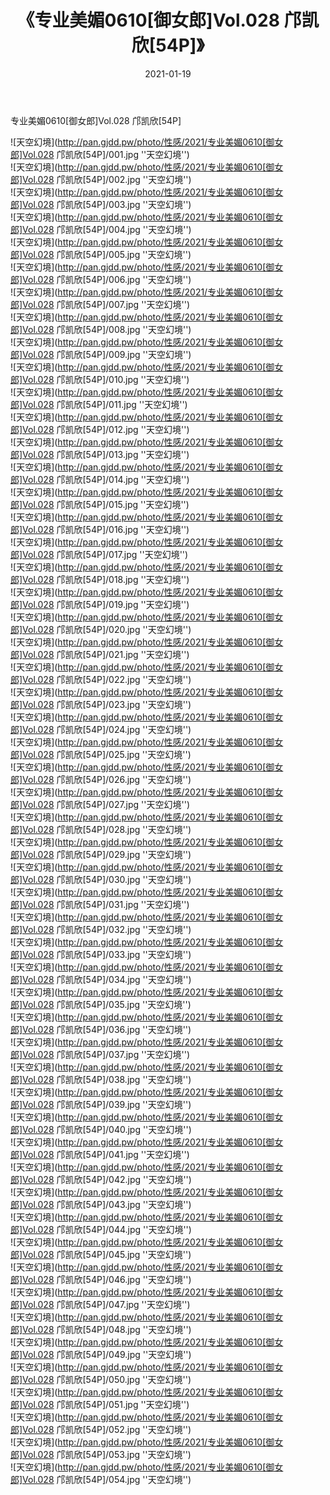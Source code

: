 ﻿---
layout: post
title:  《专业美媚0610[御女郎]Vol.028 邝凯欣[54P]》
date:   2021-01-19
img: http://pan.gjdd.pw/photo/性感/2021/专业美媚0610[御女郎]Vol.028 邝凯欣[54P]/000.jpg
categories: [美女, 性感, 泳衣]
---

专业美媚0610[御女郎]Vol.028 邝凯欣[54P]



![天空幻境](http://pan.gjdd.pw/photo/性感/2021/专业美媚0610[御女郎]Vol.028 邝凯欣[54P]/001.jpg ''天空幻境'') <br>
![天空幻境](http://pan.gjdd.pw/photo/性感/2021/专业美媚0610[御女郎]Vol.028 邝凯欣[54P]/002.jpg ''天空幻境'') <br>
![天空幻境](http://pan.gjdd.pw/photo/性感/2021/专业美媚0610[御女郎]Vol.028 邝凯欣[54P]/003.jpg ''天空幻境'') <br>
![天空幻境](http://pan.gjdd.pw/photo/性感/2021/专业美媚0610[御女郎]Vol.028 邝凯欣[54P]/004.jpg ''天空幻境'') <br>
![天空幻境](http://pan.gjdd.pw/photo/性感/2021/专业美媚0610[御女郎]Vol.028 邝凯欣[54P]/005.jpg ''天空幻境'') <br>
![天空幻境](http://pan.gjdd.pw/photo/性感/2021/专业美媚0610[御女郎]Vol.028 邝凯欣[54P]/006.jpg ''天空幻境'') <br>
![天空幻境](http://pan.gjdd.pw/photo/性感/2021/专业美媚0610[御女郎]Vol.028 邝凯欣[54P]/007.jpg ''天空幻境'') <br>
![天空幻境](http://pan.gjdd.pw/photo/性感/2021/专业美媚0610[御女郎]Vol.028 邝凯欣[54P]/008.jpg ''天空幻境'') <br>
![天空幻境](http://pan.gjdd.pw/photo/性感/2021/专业美媚0610[御女郎]Vol.028 邝凯欣[54P]/009.jpg ''天空幻境'') <br>
![天空幻境](http://pan.gjdd.pw/photo/性感/2021/专业美媚0610[御女郎]Vol.028 邝凯欣[54P]/010.jpg ''天空幻境'') <br>
![天空幻境](http://pan.gjdd.pw/photo/性感/2021/专业美媚0610[御女郎]Vol.028 邝凯欣[54P]/011.jpg ''天空幻境'') <br>
![天空幻境](http://pan.gjdd.pw/photo/性感/2021/专业美媚0610[御女郎]Vol.028 邝凯欣[54P]/012.jpg ''天空幻境'') <br>
![天空幻境](http://pan.gjdd.pw/photo/性感/2021/专业美媚0610[御女郎]Vol.028 邝凯欣[54P]/013.jpg ''天空幻境'') <br>
![天空幻境](http://pan.gjdd.pw/photo/性感/2021/专业美媚0610[御女郎]Vol.028 邝凯欣[54P]/014.jpg ''天空幻境'') <br>
![天空幻境](http://pan.gjdd.pw/photo/性感/2021/专业美媚0610[御女郎]Vol.028 邝凯欣[54P]/015.jpg ''天空幻境'') <br>
![天空幻境](http://pan.gjdd.pw/photo/性感/2021/专业美媚0610[御女郎]Vol.028 邝凯欣[54P]/016.jpg ''天空幻境'') <br>
![天空幻境](http://pan.gjdd.pw/photo/性感/2021/专业美媚0610[御女郎]Vol.028 邝凯欣[54P]/017.jpg ''天空幻境'') <br>
![天空幻境](http://pan.gjdd.pw/photo/性感/2021/专业美媚0610[御女郎]Vol.028 邝凯欣[54P]/018.jpg ''天空幻境'') <br>
![天空幻境](http://pan.gjdd.pw/photo/性感/2021/专业美媚0610[御女郎]Vol.028 邝凯欣[54P]/019.jpg ''天空幻境'') <br>
![天空幻境](http://pan.gjdd.pw/photo/性感/2021/专业美媚0610[御女郎]Vol.028 邝凯欣[54P]/020.jpg ''天空幻境'') <br>
![天空幻境](http://pan.gjdd.pw/photo/性感/2021/专业美媚0610[御女郎]Vol.028 邝凯欣[54P]/021.jpg ''天空幻境'') <br>
![天空幻境](http://pan.gjdd.pw/photo/性感/2021/专业美媚0610[御女郎]Vol.028 邝凯欣[54P]/022.jpg ''天空幻境'') <br>
![天空幻境](http://pan.gjdd.pw/photo/性感/2021/专业美媚0610[御女郎]Vol.028 邝凯欣[54P]/023.jpg ''天空幻境'') <br>
![天空幻境](http://pan.gjdd.pw/photo/性感/2021/专业美媚0610[御女郎]Vol.028 邝凯欣[54P]/024.jpg ''天空幻境'') <br>
![天空幻境](http://pan.gjdd.pw/photo/性感/2021/专业美媚0610[御女郎]Vol.028 邝凯欣[54P]/025.jpg ''天空幻境'') <br>
![天空幻境](http://pan.gjdd.pw/photo/性感/2021/专业美媚0610[御女郎]Vol.028 邝凯欣[54P]/026.jpg ''天空幻境'') <br>
![天空幻境](http://pan.gjdd.pw/photo/性感/2021/专业美媚0610[御女郎]Vol.028 邝凯欣[54P]/027.jpg ''天空幻境'') <br>
![天空幻境](http://pan.gjdd.pw/photo/性感/2021/专业美媚0610[御女郎]Vol.028 邝凯欣[54P]/028.jpg ''天空幻境'') <br>
![天空幻境](http://pan.gjdd.pw/photo/性感/2021/专业美媚0610[御女郎]Vol.028 邝凯欣[54P]/029.jpg ''天空幻境'') <br>
![天空幻境](http://pan.gjdd.pw/photo/性感/2021/专业美媚0610[御女郎]Vol.028 邝凯欣[54P]/030.jpg ''天空幻境'') <br>
![天空幻境](http://pan.gjdd.pw/photo/性感/2021/专业美媚0610[御女郎]Vol.028 邝凯欣[54P]/031.jpg ''天空幻境'') <br>
![天空幻境](http://pan.gjdd.pw/photo/性感/2021/专业美媚0610[御女郎]Vol.028 邝凯欣[54P]/032.jpg ''天空幻境'') <br>
![天空幻境](http://pan.gjdd.pw/photo/性感/2021/专业美媚0610[御女郎]Vol.028 邝凯欣[54P]/033.jpg ''天空幻境'') <br>
![天空幻境](http://pan.gjdd.pw/photo/性感/2021/专业美媚0610[御女郎]Vol.028 邝凯欣[54P]/034.jpg ''天空幻境'') <br>
![天空幻境](http://pan.gjdd.pw/photo/性感/2021/专业美媚0610[御女郎]Vol.028 邝凯欣[54P]/035.jpg ''天空幻境'') <br>
![天空幻境](http://pan.gjdd.pw/photo/性感/2021/专业美媚0610[御女郎]Vol.028 邝凯欣[54P]/036.jpg ''天空幻境'') <br>
![天空幻境](http://pan.gjdd.pw/photo/性感/2021/专业美媚0610[御女郎]Vol.028 邝凯欣[54P]/037.jpg ''天空幻境'') <br>
![天空幻境](http://pan.gjdd.pw/photo/性感/2021/专业美媚0610[御女郎]Vol.028 邝凯欣[54P]/038.jpg ''天空幻境'') <br>
![天空幻境](http://pan.gjdd.pw/photo/性感/2021/专业美媚0610[御女郎]Vol.028 邝凯欣[54P]/039.jpg ''天空幻境'') <br>
![天空幻境](http://pan.gjdd.pw/photo/性感/2021/专业美媚0610[御女郎]Vol.028 邝凯欣[54P]/040.jpg ''天空幻境'') <br>
![天空幻境](http://pan.gjdd.pw/photo/性感/2021/专业美媚0610[御女郎]Vol.028 邝凯欣[54P]/041.jpg ''天空幻境'') <br>
![天空幻境](http://pan.gjdd.pw/photo/性感/2021/专业美媚0610[御女郎]Vol.028 邝凯欣[54P]/042.jpg ''天空幻境'') <br>
![天空幻境](http://pan.gjdd.pw/photo/性感/2021/专业美媚0610[御女郎]Vol.028 邝凯欣[54P]/043.jpg ''天空幻境'') <br>
![天空幻境](http://pan.gjdd.pw/photo/性感/2021/专业美媚0610[御女郎]Vol.028 邝凯欣[54P]/044.jpg ''天空幻境'') <br>
![天空幻境](http://pan.gjdd.pw/photo/性感/2021/专业美媚0610[御女郎]Vol.028 邝凯欣[54P]/045.jpg ''天空幻境'') <br>
![天空幻境](http://pan.gjdd.pw/photo/性感/2021/专业美媚0610[御女郎]Vol.028 邝凯欣[54P]/046.jpg ''天空幻境'') <br>
![天空幻境](http://pan.gjdd.pw/photo/性感/2021/专业美媚0610[御女郎]Vol.028 邝凯欣[54P]/047.jpg ''天空幻境'') <br>
![天空幻境](http://pan.gjdd.pw/photo/性感/2021/专业美媚0610[御女郎]Vol.028 邝凯欣[54P]/048.jpg ''天空幻境'') <br>
![天空幻境](http://pan.gjdd.pw/photo/性感/2021/专业美媚0610[御女郎]Vol.028 邝凯欣[54P]/049.jpg ''天空幻境'') <br>
![天空幻境](http://pan.gjdd.pw/photo/性感/2021/专业美媚0610[御女郎]Vol.028 邝凯欣[54P]/050.jpg ''天空幻境'') <br>
![天空幻境](http://pan.gjdd.pw/photo/性感/2021/专业美媚0610[御女郎]Vol.028 邝凯欣[54P]/051.jpg ''天空幻境'') <br>
![天空幻境](http://pan.gjdd.pw/photo/性感/2021/专业美媚0610[御女郎]Vol.028 邝凯欣[54P]/052.jpg ''天空幻境'') <br>
![天空幻境](http://pan.gjdd.pw/photo/性感/2021/专业美媚0610[御女郎]Vol.028 邝凯欣[54P]/053.jpg ''天空幻境'') <br>
![天空幻境](http://pan.gjdd.pw/photo/性感/2021/专业美媚0610[御女郎]Vol.028 邝凯欣[54P]/054.jpg ''天空幻境'') <br>
